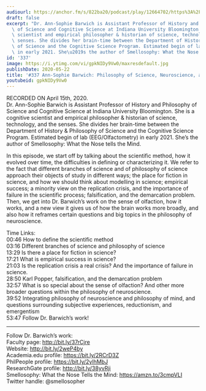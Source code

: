 ```yaml
---
audiourl: https://anchor.fm/s/822ba20/podcast/play/12664702/https%3A%2F%2Fd3ctxlq1ktw2nl.cloudfront.net%2Fproduction%2F2020-3-20%2F66050434-44100-2-2873417b0452d.m4a
draft: false
excerpt: "Dr. Ann-Sophie Barwich is Assistant Professor of History and Philosophy\
  \ of Science and Cognitive Science at Indiana University Bloomington. She is a cognitive\
  \ scientist and empirical philosopher & historian of science, technology, and the\
  \ senses. She divides her brain-time between the Department of History & Philosophy\
  \ of Science and the Cognitive Science Program. Estimated begin of lab (EEG/Olfactometry)\
  \ in early 2021. She\u2019s the author of Smellosophy: What the Nose tells the Mind."
id: '337'
image: https://i.ytimg.com/vi/gpkNIDy9Vw0/maxresdefault.jpg
publishDate: 2020-05-22
title: '#337 Ann-Sophie Barwich: Philosophy of Science, Neuroscience, and Olfaction'
youtubeid: gpkNIDy9Vw0
---
```

<div class="timelinks">

RECORDED ON April 15th, 2020.  
Dr. Ann-Sophie Barwich is Assistant Professor of History and Philosophy of Science and Cognitive Science at Indiana University Bloomington. She is a cognitive scientist and empirical philosopher & historian of science, technology, and the senses. She divides her brain-time between the Department of History & Philosophy of Science and the Cognitive Science Program. Estimated begin of lab (EEG/Olfactometry) in early 2021. She’s the author of Smellosophy: What the Nose tells the Mind.

In this episode, we start off by talking about the scientific method, how it evolved over time, the difficulties in defining or characterizing it. We refer to the fact that different branches of science and of philosophy of science approach their objects of study in different ways; the place for fiction in science, and how we should think about modelling in science; empirical success; a minority view on the replication crisis, and the importance of failure in the scientific process; falsification, and the demarcation problem. Then, we get into Dr. Barwich’s work on the sense of olfaction, how it works, and a new view it gives us of how the brain works more broadly, and also how it reframes certain questions and big topics in the philosophy of neuroscience.

Time Links:  
<time>00:46</time> How to define the scientific method  
<time>03:16</time> Different branches of science and philosophy of science  
<time>13:29</time> Is there a place for fiction in science?  
<time>17:21</time> What is empirical success in science?  
<time>21:03</time> Is the replication crisis a real crisis? And the importance of failure in science.  
<time>28:50</time> Karl Popper, falsification, and the demarcation problem  
<time>32:57</time> What is so special about the sense of olfaction? And other more broader questions within the philosophy of neuroscience.  
<time>39:52</time> Integrating philosophy of neuroscience and philosophy of mind, and questions surrounding subjective experiences, reductionism, and emergentism  
<time>53:47</time> Follow Dr. Barwich’s work!

---

Follow Dr. Barwich’s work:  
Faculty page: http://bit.ly/37rCjre  
Website: http://bit.ly/2weP4by  
Academia.edu profile: https://bit.ly/2RCrD3Z  
PhilPeople profile: https://bit.ly/2ylhMbJ  
ResearchGate profile: http://bit.ly/38yvRji  
Smellosophy: What the Nose Tells the Mind: https://amzn.to/3cmpVLI  
Twitter handle: @smellosopher
</div>

